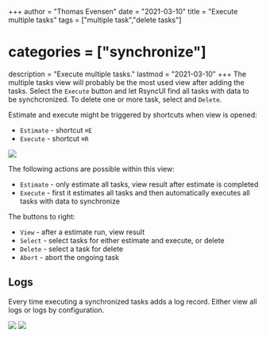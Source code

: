 +++
author = "Thomas Evensen"
date = "2021-03-10"
title =  "Execute multiple tasks"
tags = ["multiple task","delete tasks"]
# categories = ["synchronize"]
description = "Execute multiple tasks."
lastmod = "2021-03-10"
+++
The multiple tasks view will probably be the most used view after adding the tasks. Select the `Execute` button and let RsyncUI find all tasks with data to be synchcronized.  To delete one or more task, select and `Delete`.

Estimate and execute might be triggered by shortcuts when view is opened:

- `Estimate` - shortcut `⌘E`
- `Execute` - shortcut `⌘R`

![](/images/multipletasks/multipletasks.png)

The following actions are possible within this view:

- `Estimate` - only estimate all tasks, view result after estimate is completed
- `Execute` - first it estimates all tasks and then automatically executes all tasks with data to synchronize

The buttons to right:

- `View` - after a estimate run, view result
- `Select` - select tasks for either estimate and execute, or delete
- `Delete` - select a task for delete
- `Abort` - abort the ongoing task

## Logs

Every time executing a synchronized tasks adds a log record. Either view all logs or logs by configuration.

![](/images/logs/all.png)
![](/images/logs/byconfig.png)
